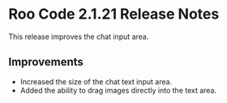 # Roo Code 2.1.21 Release Notes

This release improves the chat input area.

## Improvements

*   Increased the size of the chat text input area.
*   Added the ability to drag images directly into the text area.